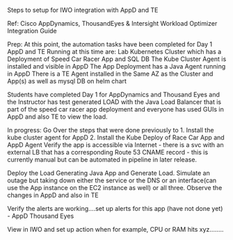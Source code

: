 Steps to setup for IWO integration with AppD and TE

Ref:
Cisco AppDynamics, ThousandEyes & Intersight Workload Optimizer Integration Guide


Prep:
At this point, the automation tasks have been completed for Day 1 AppD and TE
Running at this time are:
Lab Kubernetes Cluster which has a Deployment of Speed Car Racer App and SQL DB
The Kube Cluster Agent is installed and visible in AppD
The App Deployment has a Java Agent running in AppD
There is a TE Agent installed in the Same AZ as the Cluster and App(s) as well as mysql DB on helm chart

Students have completed Day 1 for AppDynamics and Thousand Eyes and the Instructor has test generated LOAD
with the Java Load Balancer that is part of the speed car racer app deployment and everyone has used 
GUIs in AppD and also TE to view the load.


In progress:
Go Over the steps that were done previously to 1. Install the kube cluster agent for AppD 2. Install the Kube Deploy of Race Car App and AppD Agent
Verify the app is accessible via Internet - there is a svc with an external LB that has a corresponding Route 53 CNAME record - this is currently manual but can be automated
in pipeline in later release.

Deploy the Load Generating Java App and Generate Load.
Simulate an outage but taking down either the service or the DNS or an interface(can use the App instance on the EC2 instance as well) or all three. Observe the changes in AppD and also in TE

Verify the alerts are working....set up alerts for this app (have not done yet) - AppD 
Thousand Eyes

View in IWO and set up action when for example, CPU or RAM hits xyz........









